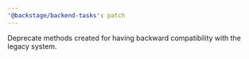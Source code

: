 ```yaml
---
'@backstage/backend-tasks': patch
---
```


Deprecate methods created for having backward compatibility with the legacy system.
